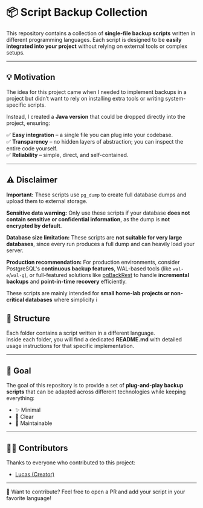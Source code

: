 # 📦 Script Backup Collection  

This repository contains a collection of **single-file backup scripts** written in different programming languages.  Each script is designed to be **easily integrated into your project** without relying on external tools or complex setups.  

---

## 💡 Motivation  

The idea for this project came when I needed to implement backups in a project but didn’t want to rely on installing extra tools or writing system-specific scripts.  

Instead, I created a **Java version** that could be dropped directly into the project, ensuring:  

✅ **Easy integration** – a single file you can plug into your codebase.  
✅ **Transparency** – no hidden layers of abstraction; you can inspect the entire code yourself.  
✅ **Reliability** – simple, direct, and self-contained.  

---

## ⚠️ Disclaimer

**Important:** These scripts use `pg_dump` to create full database dumps and upload them to external storage.

**Sensitive data warning:** Only use these scripts if your database **does not contain sensitive or confidential information**, as the dump is **not encrypted by default**.

**Database size limitation:** These scripts are **not suitable for very large databases**, since every run produces a full dump and can heavily load your server.

**Production recommendation:** For production environments, consider PostgreSQL's **continuous backup features**, WAL-based tools (like `wal-e`/`wal-g`), or full-featured solutions like [pgBackRest](https://pgbackrest.org/) to handle **incremental backups** and **point-in-time recovery** efficiently.

These scripts are mainly intended for **small home-lab projects or non-critical databases** where simplicity i

## 📂 Structure  

Each folder contains a script written in a different language.  
Inside each folder, you will find a dedicated **README.md** with detailed usage instructions for that specific implementation.  

---

## 🎯 Goal  

The goal of this repository is to provide a set of **plug-and-play backup scripts** that can be adapted across different technologies while keeping everything:  

- ✨ Minimal  
- 📖 Clear  
- 🔧 Maintainable  

---

## 👨‍💻 Contributors  

Thanks to everyone who contributed to this project:  

- [Lucas (Creator)](https://github.com/) 

---

💬 Want to contribute? Feel free to open a PR and add your script in your favorite language!  
